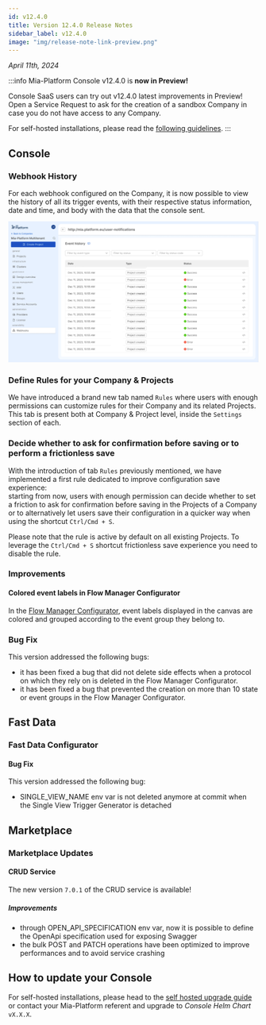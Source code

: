 ```yaml
---
id: v12.4.0
title: Version 12.4.0 Release Notes
sidebar_label: v12.4.0
image: "img/release-note-link-preview.png"
---
```


_April 11th, 2024_

:::info
Mia-Platform Console v12.4.0 is **now in Preview!**

Console SaaS users can try out v12.4.0 latest improvements in Preview! Open a Service Request to ask for the creation of a sandbox Company in case you do not have access to any Company.

For self-hosted installations, please read the [following guidelines](#how-to-update-your-console).
:::

## Console

### Webhook History

For each webhook configured on the Company, it is now possible to view the history of all its trigger events, with their respective status information, date and time, and body with the data that the console sent.

![Webhook History](./img/webhook-history.png)

### Define Rules for your Company & Projects

We have introduced a brand new tab named `Rules` where users with enough permissions can customize rules for their Company and its related Projects. This tab is present both at Company & Project level, inside the `Settings` section of each. 

### Decide whether to ask for confirmation before saving or to perform a frictionless save

With the introduction of tab `Rules` previously mentioned, we have implemented a first rule dedicated to improve configuration save experience:  
starting from now, users with enough permission can decide whether to set a friction to ask for confirmation before saving in the Projects of a Company or to alternatively let users save their configuration in a quicker way when using the shortcut `Ctrl/Cmd + S`.
 
Please note that the rule is active by default on all existing Projects. To leverage the `Ctrl/Cmd + S` shortcut frictionless save experience you need to disable the rule.

### Improvements

#### Colored event labels in Flow Manager Configurator

In the [Flow Manager Configurator](/development_suite/api-console/api-design/flow-manager-configurator/overview.md), event labels displayed in the canvas are colored and grouped according to the event group they belong to.

### Bug Fix

This version addressed the following bugs:

* it has been fixed a bug that did not delete side effects when a protocol on which they rely on is deleted in the Flow Manager Configurator.
* it has been fixed a bug that prevented the creation on more than 10 state or event groups in the Flow Manager Configurator.

## Fast Data

### Fast Data Configurator

#### Bug Fix

This version addressed the following bug:

* SINGLE_VIEW_NAME env var is not deleted anymore at commit when the Single View Trigger Generator is detached

## Marketplace

### Marketplace Updates

#### CRUD Service

The new version `7.0.1` of the CRUD service is available!

##### Improvements

* through OPEN_API_SPECIFICATION env var, now it is possible to define the OpenApi specification used for exposing Swagger
* the bulk POST and PATCH operations have been optimized to improve performances and to avoid service crashing

## How to update your Console

For self-hosted installations, please head to the [self hosted upgrade guide](/infrastructure/self-hosted/installation-chart/100_how-to-upgrade.md#v12---version-upgrades) or contact your Mia-Platform referent and upgrade to _Console Helm Chart_ `vX.X.X`.
